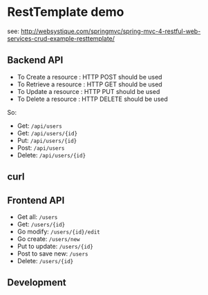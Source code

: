 # RestTemplate demo

see: http://websystique.com/springmvc/spring-mvc-4-restful-web-services-crud-example-resttemplate/

## Backend API
- To Create a resource : HTTP POST should be used
- To Retrieve a resource : HTTP GET should be used
- To Update a resource : HTTP PUT should be used
- To Delete a resource : HTTP DELETE should be used

So: 
- Get: `/api/users`
- Get: `/api/users/{id}`
- Put: `/api/users/{id}`
- Post: `/api/users`
- Delete: `/api/users/{id}`

## curl

## Frontend API

- Get all: `/users`
- Get: `/users/{id}`
- Go modify: `/users/{id}/edit`
- Go create: `/users/new`
- Put to update: `/users/{id}`
- Post to save new: `/users`
- Delete: `/users/{id}`

## Development

